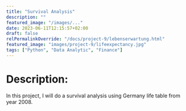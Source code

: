 ```yaml
---
title: "Survival Analysis"
description: ""
featured_image: "/images/..."
date: 2023-06-11T12:15:57+02:00
draft: false
relPermalinkOverride: "/docs/project-9/lebenserwartung.html"
featured_image: "images/project-9/lifeexpectancy.jpg"
tags: ["Python", "Data Analytic", "Finance"]
---
```


# Description:
In this project, I will do a survival analysis using Germany life table from year 2008.